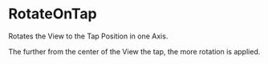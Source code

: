 # RotateOnTap

Rotates the View to the Tap Position in one Axis. 

The further from the center of the View the tap, the more rotation is applied.
